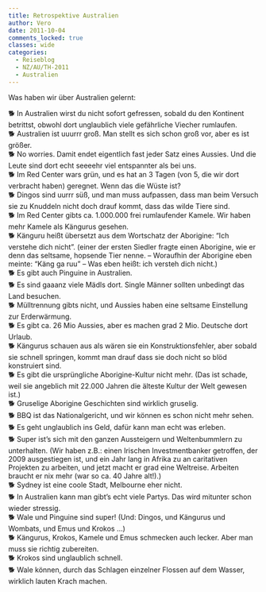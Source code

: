 ```yaml
---
title: Retrospektive Australien
author: Vero
date: 2011-10-04
comments_locked: true
classes: wide
categories:
  - Reiseblog
  - NZ/AU/TH-2011
  - Australien
---
```


<p>Was haben wir über Australien gelernt:</p>
<p>🐕 In Australien wirst du nicht sofort gefressen, sobald du den Kontinent betrittst, obwohl dort unglaublich viele gefährliche Viecher rumlaufen.<br />
🐕 Australien ist uuurrr groß. Man stellt es sich schon groß vor, aber es ist größer.     <br />
🐕 No worries. Damit endet eigentlich fast jeder Satz eines Aussies. Und die Leute sind dort echt seeeehr viel entspannter als bei uns.     <br />
🐕 Im Red Center wars grün, und es hat an 3 Tagen (von 5, die wir dort verbracht haben) geregnet. Wenn das die Wüste ist?     <br />
🐕 Dingos sind uurrr süß, und man muss aufpassen, dass man beim Versuch sie zu Knuddeln nicht doch drauf kommt, dass das wilde Tiere sind.     <br />
🐕 Im Red Center gibts ca. 1.000.000 frei rumlaufender Kamele. Wir haben mehr Kamele als Kängurus gesehen.    <br />
🐕 Känguru heißt übersetzt aus dem Wortschatz der Aborigine: “Ich verstehe dich nicht”. (einer der ersten Siedler fragte einen Aborigine, wie er denn das seltsame, hopsende Tier nenne. – Woraufhin der Aborigine eben meinte: “Käng ga ruu” – Was eben heißt: ich versteh dich nicht.)     <br />
🐕 Es gibt auch Pinguine in Australien.     <br />
🐕 Es sind gaaanz viele Mädls dort. Single Männer sollten unbedingt das Land besuchen.     <br />
🐕 Mülltrennung gibts nicht, und Aussies haben eine seltsame Einstellung zur Erderwärmung.     <br />
🐕 Es gibt ca. 26 Mio Aussies, aber es machen grad 2 Mio. Deutsche dort Urlaub.     <br />
🐕 Kängurus schauen aus als wären sie ein Konstruktionsfehler, aber sobald sie schnell springen, kommt man drauf dass sie doch nicht so blöd konstruiert sind.     <br />
🐕 Es gibt die ursprüngliche Aborigine-Kultur nicht mehr. (Das ist schade, weil sie angeblich mit 22.000 Jahren die älteste Kultur der Welt gewesen ist.)     <br />
🐕 Gruselige Aborigine Geschichten sind wirklich gruselig.     <br />
🐕 BBQ ist das Nationalgericht, und wir können es schon nicht mehr sehen.     <br />
🐕 Es geht unglaublich ins Geld, dafür kann man echt was erleben.     <br />
🐕 Super ist’s sich mit den ganzen Aussteigern und Weltenbummlern zu unterhalten. (Wir haben z.B.: einen Irischen Investmentbanker getroffen, der 2009 ausgestiegen ist, und ein Jahr lang in Afrika zu an caritativen Projekten zu arbeiten, und jetzt macht er grad eine Weltreise. Arbeiten braucht er nix mehr (war so ca. 40 Jahre alt!).)     <br />
🐕 Sydney ist eine coole Stadt, Melbourne eher nicht.     <br />
🐕 In Australien kann man gibt’s echt viele Partys. Das wird mitunter schon wieder stressig.     <br />
🐕 Wale und Pinguine sind super! (Und: Dingos, und Kängurus und Wombats, und Emus und Krokos …)     <br />
🐕 Kängurus, Krokos, Kamele und Emus schmecken auch lecker. Aber man muss sie richtig zubereiten.     <br />
🐕 Krokos sind unglaublich schnell.     <br />
🐕 Wale können, durch das Schlagen einzelner Flossen auf dem Wasser, wirklich lauten Krach machen. </p>
